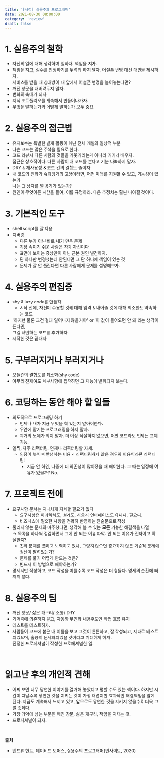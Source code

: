 ```yaml
---
title: '[서적] 실용주의 프로그래머'
date: 2021-08-30 08:00:00
category: 'review'
draft: false
---
```

<p>

# 1. 실용주의 철학 
- 자신의 일에 대해 생각하며 일하자. 책임을 지자.  
- 책임을 지고, 실수를 인정하기를 두려워 하지 말자. 어설픈 변명 대신 대안을 제시하자.  
서비스를 받을 때 상대방이 내 앞에서 어설픈 변명을 늘어놓는다면?
- 깨진 창문을 내버려두지 말자.    
- 변화의 촉매가 되자. 
- 지식 포트폴리오를 계속해서 만들어나가자.
- 무엇을 말하는가와 어떻게 말하는가 모두 중요

# 2. 실용주의 접근법
- 유지보수는 특별한 별개 활동이 아닌 전체 개발의 일상적 부분
- 나쁜 코드는 많은 주석을 필요로 한다.
-  코드 리뷰시 다른 사람의 것들을 기웃거리는게 아니라 거기서 배우자.  
  접근은 상호적이다. 다른 사람이 내 코드를 본다고 기분 나빠하지 말자.
- DRY & 재사용성 & 코드 간의 결합도 줄이자
- 내 코드의 진화가 슈뢰딩거의 고양이라면, 어떤 미래를 지원할 수 있고, 가능성이 있는가  
  나는 그 상자를 열 용기가 있는가?
- 원인이 무엇이든 시간을 들여, 이를 규명하라. 다음 추정치는 훨씬 나아질 것이다.

# 3. 기본적인 도구
- shell script를 잘 이용
- 디버깅
  - 다른 누가 아닌 바로 내가 만든 문제
  - 가장 속이기 쉬운 사람은 자기 자신이다
  - 표면에 보이는 증상만이 아닌 근본 원인 발견하자. 
  - 단 하나만 변경했는데 안된다면 그 단 하나에 책임이 있는 것
  - 문제가 잘 안 풀린다면 다른 사람에게 문제를 설명해보자.

# 4. 실용주의 편집증
- shy & lazy code를 만들자
  - 시작 전에, 자신이 수용할 것에 대해 엄격 & 내어줄 것에 대해 최소한도 약속하는 코드
- '하지만 물론 그건 절대 일어나지 않을거야' or '이 값이 들어오면 안 돼'라는 생각이 든다면,   
그걸 확인하는 코드를 추가하자.
- 시작한 것은 끝내자.

# 5. 구부러지거나 부러지거나
- 모듈간의 결합도를 최소화(shy code)
- 아무리 천재여도 세부사항에 집착하면 그 재능이 발휘되지 않는다.

# 6. 코딩하는 동안 해야 할 일들
- 의도적으로 프로그래밍 하기
  - 언제나 내가 지금 무엇을 학 있는지 알아야한다.
  - 우연에 맡기는 프로그래밍을 하지 말자.
  - 과거의 노예가 되지 말자. 더 이상 적절하지 않으면, 어떤 코드라도 언제든 교체 가능. 
- 일찍, 자주 리팩터링. 언제나 리팩터링할 자세.
  - 일정이 늦어져 발생하는 비용 < 리팩터링하지 않을 경우의 비용이라면 리팩터링!
    - 지금 안 하면, 나중에 더 의존성이 많아졌을 때 해야한다. 그 때는 일정에 여유가 있을까? No.

# 7. 프로젝트 전에
- 요구사항 문서는 지나치게 자세할 필요가 없다. 
  - 요구사항은 아키텍처도, 설계도, 사용자 인터페이스도 아니다. 필요다.
  - 비즈니스에 필요한 사항을 정확히 반영하는 진술문으로 작성
- 풀리지 않는 문제와 마주쳤다면, 생각해 볼 수 있는 **모든** 가능한 해결책을 나열  
  → 목록을 하나씩 점검하면서 그게 안 되는 이유 파악. 안 되는 이유가 진짜이고 확실한지?
  - 진짜 문제를 풀려고 노력하고 있나, 그렇지 않으면 중요하지 않은 기술적 문제에 정신이 팔려있는가?
  - 문제를 풀기 어렵게 만드는 것은? 
  - 반드시 이 방법으로 해야하는가?
- 명세서만 작성하고, 코드 작성을 미룰수록 코드 작성은 더 힘들다. 명세의 순환에 빠지지 말라.

# 8. 실용주의 팀
- 깨진 창문/ 삶은 개구리/ 소통/ DRY
- 기억력에 의존하지 말고, 자동화 무인화 내용주도인 작업 흐름 유지
- 테스트를 테스트하자.
- 사람들이 코드에 붙은 내 이름을 보고 그것이 튼튼하고, 잘 작성되고, 제대로 테스트되었으며, 훌륭히 문서화되었을 것이라고 기대하게 하자.  
진정한 프로페셔널이 작성한 프로페셔널한 일.

<br/>

# 읽고난 후의 개인적 견해
- 어찌 보면 너무 당연한 이야기를 열거해 놓았다고 평할 수도 있는 책이다. 하지만 시간이 지날수록 당연한 것을 지키는 것이 가장 어렵지만 효과적인 해결책임을 알게 된다. 지금도 계속해서 느끼고 있고, 앞으로도 당연한 것을 지키지 않을수록 더욱 그럴 것이다.  
- 가장 기억에 남는 부분은 깨진 창문, 삶은 개구리, 책임을 지자는 것.
- 프로페셔널이 되자.

<br/>

**출처** 
- 앤드류 헌트, 데이비드 토머스, 실용주의 프로그래머(인사이트, 2020)

</p>